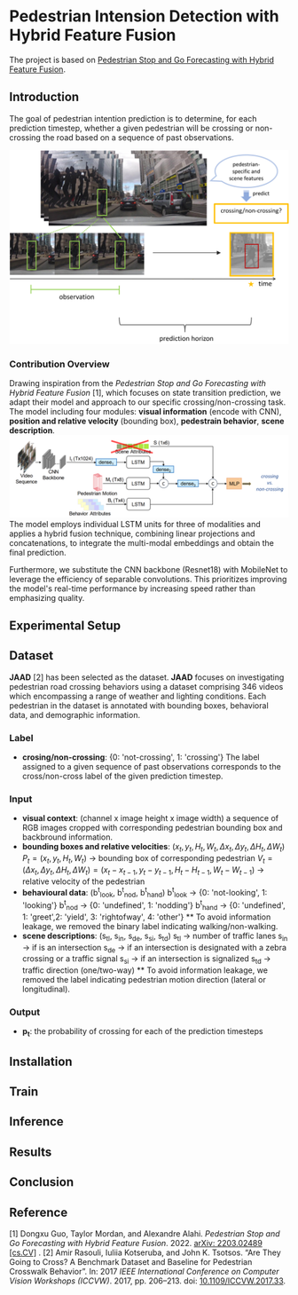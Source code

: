 # Pedestrian Intension Detection with Hybrid Feature Fusion
The project is based on [Pedestrian Stop and Go Forecasting with Hybrid Feature Fusion](https://github.com/vita-epfl/hybrid-feature-fusion).
## Introduction
The goal of pedestrian intention prediction is to determine, for each prediction timestep, whether a given pedestrian will be crossing or non-crossing the road based on a sequence of past observations. 

![Task](figure/task.png)

### Contribution Overview
Drawing inspiration from the *Pedestrian Stop and Go Forecasting with Hybrid Feature Fusion* [1], which focuses on state transition prediction, we adapt their model and approach to our specific crossing/non-crossing task. The model including four modules: **visual information** (encode with CNN), **position and relative velocity** (bounding box), **pedestrain behavior**, **scene description**.
![Model](figure/model.png)
The model employs individual LSTM units for three of modalities and applies a hybrid fusion technique, combining linear projections and concatenations, to integrate the multi-modal embeddings and obtain the final prediction.

Furthermore, we substitute the CNN backbone (Resnet18) with MobileNet to leverage the efficiency of separable convolutions. This prioritizes improving the model's real-time performance by increasing speed rather than emphasizing quality.

## Experimental Setup

## Dataset
**JAAD** [2] has been selected as the dataset. **JAAD** focuses on investigating pedestrian road crossing behaviors using a dataset comprising 346 videos which encompassing a range of weather and lighting conditions. Each pedestrian in the dataset is annotated with bounding boxes, behavioral data, and demographic information. 
### Label
- **crosing/non-crossing**: {0: 'not-crossing', 1: 'crossing'}
The label assigned to a given sequence of past observations corresponds to the cross/non-cross label of the given prediction timestep.
### Input
- **visual context**: (channel x image height x image width)
a sequence of RGB images cropped with corresponding pedestrian bounding box and backbround information. 
- **bounding boxes and relative velocities**: $(x_t, y_t, H_t, W_t, \Delta x_t, \Delta y_t, \Delta H_t, \Delta W_t)$
$P_t = (x_t, y_t, H_t, W_t)$ -> bounding box of corresponding pedestrian
$V_t = (\Delta x_t, \Delta y_t, \Delta H_t, \Delta W_t) = (x_t - x_{t-1}, y_t - y_{t-1}, H_t - H_{t-1}, W_t - W_{t-1})$ -> relative velocity of the pedestrian
- **behavioural data**: (b<sup>t</sup><sub>look</sub>, b<sup>t</sup><sub>nod</sub>, b<sup>t</sup><sub>hand</sub>)
b<sup>t</sup><sub>look</sub> -> {0: 'not-looking', 1: 'looking'}
b<sup>t</sup><sub>nod</sub> -> {0: 'undefined', 1: 'nodding'}
b<sup>t</sup><sub>hand</sub> -> {0: 'undefined', 1: 'greet',2: 'yield', 3: 'rightofway', 4: 'other'}
** To avoid information leakage, we removed the binary label indicating walking/non-walking.
- **scene descriptions**:  (s<sub>tl</sub>, s<sub>in</sub>, s<sub>de</sub>, s<sub>si</sub>, s<sub>td</sub>)
s<sub>tl</sub> -> number of traffic lanes
s<sub>in</sub> ->  if is an intersection
s<sub>de</sub> -> if an intersection is designated with a zebra crossing or a traffic signal
s<sub>si</sub> ->  if an intersection is signalized
s<sub>td</sub> ->  traffic direction (one/two-way) 
** To avoid information leakage, we removed the label indicating pedestrian
motion direction (lateral or longitudinal).
### Output
- **p<sub>t</sub>**: the probability of crossing for each of the prediction timesteps



## Installation

## Train

## Inference

## Results

## Conclusion

## Reference
[1] Dongxu Guo, Taylor Mordan, and Alexandre Alahi. *Pedestrian Stop and Go Forecasting with Hybrid Feature Fusion*. 2022. [arXiv: 2203.02489 [cs.CV]](https://arxiv.org/abs/2203.02489) .
[2] Amir Rasouli, Iuliia Kotseruba, and John K. Tsotsos. “Are They Going to Cross? A Benchmark Dataset and Baseline for Pedestrian Crosswalk Behavior”. In: 2017 *IEEE International Conference on Computer Vision Workshops (ICCVW)*. 2017, pp. 206–213. doi: [10.1109/ICCVW.2017.33](https://ieeexplore.ieee.org/document/8265243).